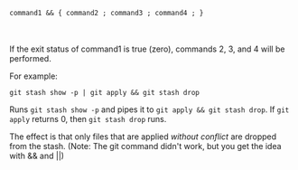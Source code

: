 
`command1 && { command2 ; command3 ; command4 ; }`

<br /><br />If the exit status of command1 is true (zero), commands 2, 3, and 4 will be performed.

For example:

```
git stash show -p | git apply && git stash drop
```

Runs `git stash show -p` and pipes it to `git apply && git stash drop`. If `git apply` returns 0, then `git stash drop` runs.

The effect is that only files that are applied *without conflict* are dropped from the stash. (Note: The git command didn't work, but you get the idea with && and ||)
